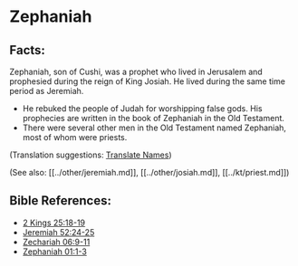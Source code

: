 # Zephaniah #

## Facts: ##

Zephaniah, son of Cushi, was a prophet who lived in Jerusalem and prophesied during the reign of King Josiah. He lived during the same time period as Jeremiah.

* He rebuked the people of Judah for worshipping false gods. His prophecies are written in the book of Zephaniah in the Old Testament.
* There were several other men in the Old Testament named Zephaniah, most of whom were priests.

(Translation suggestions: [Translate Names](en/ta-vol1/translate/man/translate-names))

(See also: [[../other/jeremiah.md]], [[../other/josiah.md]], [[../kt/priest.md]])

## Bible References: ##

* [2 Kings 25:18-19](en/tn/2ki/help/25/18)
* [Jeremiah 52:24-25](en/tn/jer/help/52/24)
* [Zechariah 06:9-11](en/tn/zec/help/06/09)
* [Zephaniah 01:1-3](en/tn/zep/help/01/01)